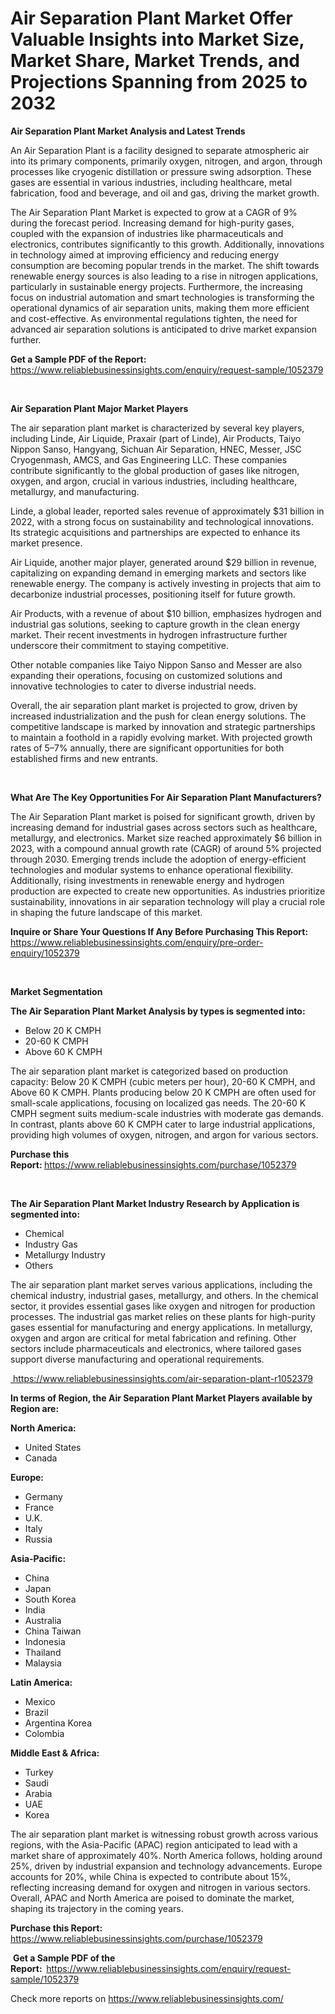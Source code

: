 <p><h1>Air Separation Plant Market Offer Valuable Insights into Market Size, Market Share, Market Trends, and Projections Spanning from 2025 to 2032</h1></p><p><strong>Air Separation Plant Market Analysis and Latest Trends</strong></p>
<p><p>An Air Separation Plant is a facility designed to separate atmospheric air into its primary components, primarily oxygen, nitrogen, and argon, through processes like cryogenic distillation or pressure swing adsorption. These gases are essential in various industries, including healthcare, metal fabrication, food and beverage, and oil and gas, driving the market growth.</p><p>The Air Separation Plant Market is expected to grow at a CAGR of 9% during the forecast period. Increasing demand for high-purity gases, coupled with the expansion of industries like pharmaceuticals and electronics, contributes significantly to this growth. Additionally, innovations in technology aimed at improving efficiency and reducing energy consumption are becoming popular trends in the market. The shift towards renewable energy sources is also leading to a rise in nitrogen applications, particularly in sustainable energy projects. Furthermore, the increasing focus on industrial automation and smart technologies is transforming the operational dynamics of air separation units, making them more efficient and cost-effective. As environmental regulations tighten, the need for advanced air separation solutions is anticipated to drive market expansion further.</p></p>
<p><strong>Get a Sample PDF of the Report:&nbsp;</strong> <a href="https://www.reliablebusinessinsights.com/enquiry/request-sample/1052379?utm_campaign=2099&utm_medium=2&utm_source=Github&utm_content=ia&utm_term=11042025&utm_id=air-separation-plant">https://www.reliablebusinessinsights.com/enquiry/request-sample/1052379</a></p>
<p>&nbsp;</p>
<p><strong>Air Separation Plant Major Market Players</strong></p>
<p><p>The air separation plant market is characterized by several key players, including Linde, Air Liquide, Praxair (part of Linde), Air Products, Taiyo Nippon Sanso, Hangyang, Sichuan Air Separation, HNEC, Messer, JSC Cryogenmash, AMCS, and Gas Engineering LLC. These companies contribute significantly to the global production of gases like nitrogen, oxygen, and argon, crucial in various industries, including healthcare, metallurgy, and manufacturing.</p><p>Linde, a global leader, reported sales revenue of approximately $31 billion in 2022, with a strong focus on sustainability and technological innovations. Its strategic acquisitions and partnerships are expected to enhance its market presence.</p><p>Air Liquide, another major player, generated around $29 billion in revenue, capitalizing on expanding demand in emerging markets and sectors like renewable energy. The company is actively investing in projects that aim to decarbonize industrial processes, positioning itself for future growth.</p><p>Air Products, with a revenue of about $10 billion, emphasizes hydrogen and industrial gas solutions, seeking to capture growth in the clean energy market. Their recent investments in hydrogen infrastructure further underscore their commitment to staying competitive.</p><p>Other notable companies like Taiyo Nippon Sanso and Messer are also expanding their operations, focusing on customized solutions and innovative technologies to cater to diverse industrial needs.</p><p>Overall, the air separation plant market is projected to grow, driven by increased industrialization and the push for clean energy solutions. The competitive landscape is marked by innovation and strategic partnerships to maintain a foothold in a rapidly evolving market. With projected growth rates of 5–7% annually, there are significant opportunities for both established firms and new entrants.</p></p>
<p>&nbsp;</p>
<p><strong>What Are The Key Opportunities For Air Separation Plant Manufacturers?</strong></p>
<p><p>The Air Separation Plant market is poised for significant growth, driven by increasing demand for industrial gases across sectors such as healthcare, metallurgy, and electronics. Market size reached approximately $6 billion in 2023, with a compound annual growth rate (CAGR) of around 5% projected through 2030. Emerging trends include the adoption of energy-efficient technologies and modular systems to enhance operational flexibility. Additionally, rising investments in renewable energy and hydrogen production are expected to create new opportunities. As industries prioritize sustainability, innovations in air separation technology will play a crucial role in shaping the future landscape of this market.</p></p>
<p><strong>Inquire or Share Your Questions If Any Before Purchasing This Report:</strong> <a href="https://www.reliablebusinessinsights.com/enquiry/pre-order-enquiry/1052379?utm_campaign=2099&utm_medium=2&utm_source=Github&utm_content=ia&utm_term=11042025&utm_id=air-separation-plant">https://www.reliablebusinessinsights.com/enquiry/pre-order-enquiry/1052379</a></p>
<p>&nbsp;</p>
<p><strong>Market Segmentation</strong></p>
<p><strong>The Air Separation Plant Market Analysis by types is segmented into:</strong></p>
<p><ul><li>Below 20 K CMPH</li><li>20-60 K CMPH</li><li>Above 60 K CMPH</li></ul></p>
<p><p>The air separation plant market is categorized based on production capacity: Below 20 K CMPH (cubic meters per hour), 20-60 K CMPH, and Above 60 K CMPH. Plants producing below 20 K CMPH are often used for small-scale applications, focusing on localized gas needs. The 20-60 K CMPH segment suits medium-scale industries with moderate gas demands. In contrast, plants above 60 K CMPH cater to large industrial applications, providing high volumes of oxygen, nitrogen, and argon for various sectors.</p></p>
<p><strong>Purchase this Report:&nbsp;</strong><a href="https://www.reliablebusinessinsights.com/purchase/1052379?utm_campaign=2099&utm_medium=2&utm_source=Github&utm_content=ia&utm_term=11042025&utm_id=air-separation-plant">https://www.reliablebusinessinsights.com/purchase/1052379</a></p>
<p>&nbsp;</p>
<p><strong>The Air Separation Plant Market Industry Research by Application is segmented into:</strong></p>
<p><ul><li>Chemical</li><li>Industry Gas</li><li>Metallurgy Industry</li><li>Others</li></ul></p>
<p><p>The air separation plant market serves various applications, including the chemical industry, industrial gases, metallurgy, and others. In the chemical sector, it provides essential gases like oxygen and nitrogen for production processes. The industrial gas market relies on these plants for high-purity gases essential for manufacturing and energy applications. In metallurgy, oxygen and argon are critical for metal fabrication and refining. Other sectors include pharmaceuticals and electronics, where tailored gases support diverse manufacturing and operational requirements.</p></p>
<p><a href="https://www.reliablebusinessinsights.com/air-separation-plant-r1052379?utm_campaign=2099&utm_medium=2&utm_source=Github&utm_content=ia&utm_term=11042025&utm_id=air-separation-plant">&nbsp;https://www.reliablebusinessinsights.com/air-separation-plant-r1052379</a></p>
<p><strong>In terms of Region, the Air Separation Plant Market Players available by Region are:</strong></p>
<p>
    <p> <strong> North America: </strong>
        <ul>
            <li>United States</li>
            <li>Canada</li>
        </ul>
        </p> 
    <p> <strong> Europe: </strong>
        <ul>
            <li>Germany</li>
            <li>France</li>
            <li>U.K.</li>
            <li>Italy</li>
            <li>Russia</li>
        </ul>
        </p> 
    <p> <strong> Asia-Pacific: </strong>
        <ul>
            <li>China</li>
            <li>Japan</li>
            <li>South Korea</li>
            <li>India</li>
            <li>Australia</li>
            <li>China Taiwan</li>
            <li>Indonesia</li>
            <li>Thailand</li>
            <li>Malaysia</li>
        </ul>
        </p> 
    <p> <strong> Latin America: </strong>
        <ul>
            <li>Mexico</li>
            <li>Brazil</li>
            <li>Argentina Korea</li>
            <li>Colombia</li>
        </ul>
        </p> 
    <p> <strong> Middle East & Africa: </strong>
        <ul>
            <li>Turkey</li>
            <li>Saudi</li>
            <li>Arabia</li>
            <li>UAE</li>
            <li>Korea</li>
        </ul>
    </p>
    </p>
<p><p>The air separation plant market is witnessing robust growth across various regions, with the Asia-Pacific (APAC) region anticipated to lead with a market share of approximately 40%. North America follows, holding around 25%, driven by industrial expansion and technology advancements. Europe accounts for 20%, while China is expected to contribute about 15%, reflecting increasing demand for oxygen and nitrogen in various sectors. Overall, APAC and North America are poised to dominate the market, shaping its trajectory in the coming years.</p></p>
<p><strong>Purchase this Report: </strong><a href="https://www.reliablebusinessinsights.com/purchase/1052379?utm_campaign=2099&utm_medium=2&utm_source=Github&utm_content=ia&utm_term=11042025&utm_id=air-separation-plant">https://www.reliablebusinessinsights.com/purchase/1052379</a></p>
<p>&nbsp;<strong>Get a Sample PDF of the Report:&nbsp;&nbsp;</strong><a href="https://www.reliablebusinessinsights.com/enquiry/request-sample/1052379?utm_campaign=2099&utm_medium=2&utm_source=Github&utm_content=ia&utm_term=11042025&utm_id=air-separation-plant">https://www.reliablebusinessinsights.com/enquiry/request-sample/1052379</a></p>
<p><strong></strong></p>
<p>Check more reports on <a href="https://www.reliablebusinessinsights.com/?utm_campaign=2099&utm_medium=2&utm_source=Github&utm_content=ia&utm_term=11042025&utm_id=air-separation-plant">https://www.reliablebusinessinsights.com/</a></p>